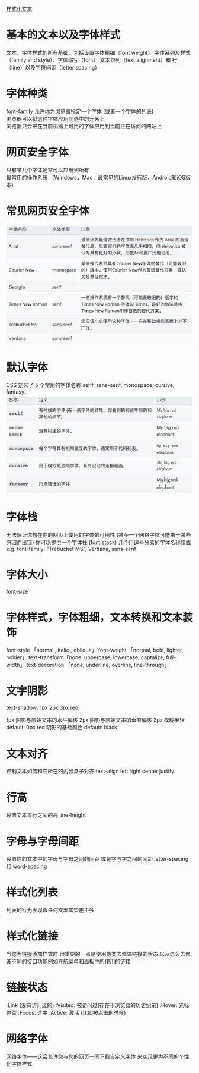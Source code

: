 [样式化文本](/?css#29)

# 基本的文本以及字体样式
文本、字体样式的所有基础，包括设置字体粗细（font weight）
字体系列及样式（family and style）、字体缩写（font）
文本排列（text alignment）和
行（line）以及字符间距（letter spacing）

# 字体种类
font-family
允许你为浏览器指定一个字体 (或者一个字体的列表)  
浏览器可以将这种字体应用到选中的元素上  
浏览器只会把在当前机器上可用的字体应用到当前正在访问的网站上

# 网页安全字体
只有某几个字体通常可以应用到所有    
最常用的操作系统
（Windows，Mac，最常见的Linux发行版，Android和iOS版本）

# 常见网页安全字体
![](assets/css/safe-font.jpg)

# 默认字体
CSS 定义了 5 个常用的字体名称
serif, sans-serif, monospace, cursive, fantasy. 
![](assets/css/font-name.jpg)

# 字体栈
无法保证你想在你的网页上使用的字体的可用性
(甚至一个网络字体可能由于某些原因而出错)
你可以提供一个字体栈 (font stack)
几个用逗号分离的字体名称组成
e.g. font-family: "Trebuchet MS", Verdana, sans-serif

# 字体大小
font-size

# 字体样式，字体粗细，文本转换和文本装饰
font-style 「normal ,  italic , oblique」
font-weight 「normal, bold, lighter, bolder」
text-transform「none, uppercase, lowercase, captalize, full-width」
text-decoration 「none, underline, overline, line-through」

# 文字阴影
text-shadow: 1px 2px 3px red;

1px 阴影与原始文本的水平偏移
2px 阴影与原始文本的垂直偏移
3px 模糊半径 default: 0px
red 阴影的基础颜色 default: black

# 文本对齐
控制文本如何和它所在的内容盒子对齐
text-align left right center justify

# 行高
设置文本每行之间的高
line-height

# 字母与字母间距
设置你的文本中的字母与字母之间的间距
或是字与字之间的间距
letter-spacing 和 word-spacing 

# 样式化列表
列表的行为表现跟任何文本其实差不多

# 样式化链接

当您为链接添加样式时
很重要的一点是使用伪类去修饰链接的状态
以及怎么去修饰不同的接口功能例如导航菜单和面板中所使用的链接

# 链接状态
:Link (没有访问过的)
:Visited: 被访问过(存在于浏览器的历史纪录)
:Hover: 光标停留
:Focus: 选中 
:Active: 激活 (比如被点击的时候)

# 网络字体
网络字体——这会允许您与您的网页一同下载自定义字体
来实现更为不同的个性化字体样式